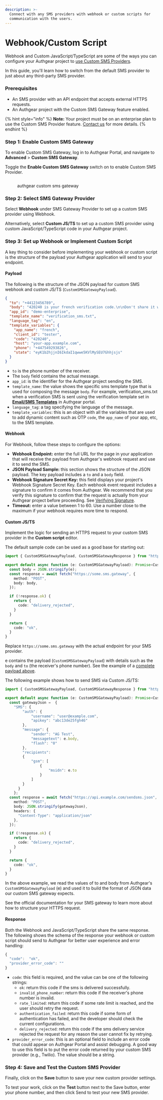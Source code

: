 ```yaml
---
description: >-
  Connect with any SMS providers with webhook or custom scripts for
  communication with the users.
---
```


# Webhook/Custom Script

Webhook and Custom JavaScript/TypeScript are some of the ways you can configure your Authgear project to [use Custom SMS Providers](./).

In this guide, you'll learn how to switch from the default SMS provider to just about any third-party SMS provider.

### Prerequisites

* An SMS provider with an API endpoint that accepts external HTTPS requests.
* An Authgear project with the Custom SMS Gateway feature enabled.

{% hint style="info" %}
**Note:** Your project must be on an enterprise plan to use the Custom SMS Provider feature. [Contact us](https://www.authgear.com/schedule-demo) for more details.
{% endhint %}

### Step 1: Enable Custom SMS Gateway

To enable Custom SMS Gateway, log in to Authgear Portal, and navigate to **Advanced** > **Custom SMS Gateway**.

Toggle the **Enable Custom SMS Gateway** switch on to enable Custom SMS Provider.

<figure><img src="../../../.gitbook/assets/authgear-custom-sms.png" alt=""><figcaption><p>authgear custom sms gateway</p></figcaption></figure>

### Step 2: Select SMS Gateway Provider

Select **Webhook** under SMS Gateway Provider to set up a custom SMS provider using Webhook.

Alternatively, select **Custom JS/TS** to set up a custom SMS provider using custom JavaScript/TypeScript code in your Authgear project.

### Step 3: Set up Webhook or Implement Custom Script

A key thing to consider before implementing your webhook or custom script is the structure of the payload your Authgear application will send to your endpoint.

#### Payload

The following is the structure of the JSON payload for custom SMS webhook and custom JS/TS (`CustomSMSGatewayPayload`).

```json
{
  "to": "+44123456789",
  "body": "420240 is your french verification code.\n\nDon't share it with anyone.\n",
  "app_id": "demo-enterprise",
  "template_name": "verification_sms.txt",
  "language_tag": "en",
  "template_variables": {
    "app_name": "french",
    "client_id": "tester",
    "code": "420240",
    "host": "your-app.example.com",
    "phone": "+447549293826",
    "state": "eyK1b2hjjnI6IkdaI1qwwe5KVlMySEU7Ghhjsjs"
  }
}
```

* `to` is the phone number of the receiver.
* The `body` field contains the actual message.
* `app_id`: is the identifier for the Authgear project sending the SMS.
* `template_name`: the value shows the specific sms template type that is used for composing the message `body`. For example, verification\_sms.txt when a verification SMS is sent using the verification template set in [**Email/SMS Templates**](../../../design/custom-email-and-sms-templates.md) in Authgear portal.
* `language_tag`: a tag specifying the language of the message.
* `template_variables`: this is an object with all the variables that are used to add dynamic content such as OTP `code`, the `app_name` of your app, etc, to the SMS template.

#### Webhook

For Webhook, follow these steps to configure the options:

* **Webhook Endpoint:** enter the full URL for the page in your application that will receive the payload from Authgear's webhook request and use it to send the SMS.
* **JSON Payload Sample:** this section shows the structure of the JSON payload. The key payload includes a `to` and a `body` field.
* **Webhook Signature Secret Key:** this field displays your project's Webhook Signature Secret Key. Each webhook event request includes a signature to confirm it comes from Authgear. We recommend that you verify this signature to confirm that the request is actually from your Authgear project before proceeding. See [Verifying Signature](../../events-hooks/webhooks.md#verifying-signature).
* **Timeout:** enter a value between 1 to 60. Use a number close to the maximum if your webhook requires more time to respond.

#### Custom JS/TS

Implement the logic for sending an HTTPS request to your custom SMS provider in the **Custom script** editor.

The default sample code can be used as a good base for starting out:

```typescript
import { CustomSMSGatewayPayload, CustomSMSGatewayResponse } from "https://deno.land/x/authgear_deno_hook@v1.5.0/mod.ts";

export default async function (e: CustomSMSGatewayPayload): Promise<CustomSMSGatewayResponse> {
  const body = JSON.stringify(e);
  const response = await fetch("https://some.sms.gateway", {
    method: "POST",
    body: body,
  });

  if (!response.ok) {
    return {
      code: "delivery_rejected",
    }
  }

  return {
    code: "ok",
  }
}
```

Replace `https://some.sms.gateway` with the actual endpoint for your SMS provider.

e contains the payload (`CustomSMSGatewayPayload`) with details such as the `body` and `to` (the receiver's phone number). See the example of a [complete payload above](webhook-custom-script.md#payload).

The following example shows how to send SMS via Custom JS/TS:

```typescript
import { CustomSMSGatewayPayload, CustomSMSGatewayResponse } from "https://deno.land/x/authgear_deno_hook@v1.5.0/mod.ts";

export default async function (e: CustomSMSGatewayPayload): Promise<CustomSMSGatewayResponse> {
  const gatewayJson =  {
    "SMS": {
        "auth": {
            "username": "user@example.com",
            "apikey": "abc13de25fgh46"
        },
        "message": {
            "sender": "AG Test",
            "messagetext": e.body,
            "flash": "0"
        },
        "recipients":
        {
            "gsm": [
                {
                    "msidn": e.to
                }
            ]
        }
      }
    };
  const response = await fetch("https://api.example.com/sendsms.json", {
    method: "POST",
    body: JSON.stringify(gatewayJson),
    headers: {
      "Content-Type": "application/json"
    },
  });

  if (!response.ok) {
    return {
      code: "delivery_rejected",
    }
  }

  return {
    code: "ok",
  }
}
```

In the above example, we read the values of to and body from Authgear's `CustomSMSGatewayPayload` (e) and used it to build the format of JSON data our custom SMS gateway expects.

See the official documentation for your SMS gateway to learn more about how to structure your HTTPS request.

#### **Response**

Both the Webhook and JavaScript/TypeScript share the same response. The following shows the schema of the response your webhook or custom script should send to Authgear for better user experience and error handling:

```typescript
{
  "code":  "ok",
  "provider_error_code": ""
}
```

* `code`: this field is required, and the value can be one of the following strings:
  * `ok`: return this code if the sms is delivered successfully.
  * `invalid_phone_number`: return this code if the receiver's phone number is invalid.
  * `rate_limited`: return this code if some rate limit is reached, and the user should retry the request.
  * `authentication_failed`: return this code if some form of authentication has failed, and the developer should check the current configurations.
  * `delivery_rejected`: return this code if the sms delivery service rejected the request for any reason the user cannot fix by retrying.
* `provider_error_code`: this is an optional field to include an error code that could appear on Authgear Portal and assist debugging. A good way to use this field is to put the error code returned by your custom SMS provider (e.g., Twilio). The value should be a string.&#x20;

### Step 4: Save and Test the Custom SMS Provider

Finally, click on the **Save** button to save your new custom provider settings.

To test your work, click on the **Test** button next to the Save button, enter your phone number, and then click Send to test your new SMS provider.

